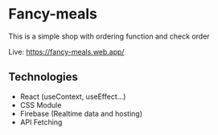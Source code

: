 # Fancy-meals

This is a simple shop with ordering function and check order

Live: https://fancy-meals.web.app/

## Technologies

 - React (useContext, useEffect...)
 - CSS Module
 - Firebase (Realtime data and hosting)
 - API Fetching
